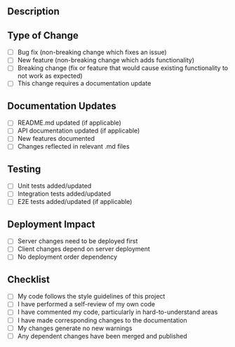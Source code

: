 ## Description
<!-- Describe your changes in detail -->

## Type of Change
- [ ] Bug fix (non-breaking change which fixes an issue)
- [ ] New feature (non-breaking change which adds functionality)
- [ ] Breaking change (fix or feature that would cause existing functionality to not work as expected)
- [ ] This change requires a documentation update

## Documentation Updates
<!-- List any documentation files that were updated/created -->
- [ ] README.md updated (if applicable)
- [ ] API documentation updated (if applicable)
- [ ] New features documented
- [ ] Changes reflected in relevant .md files

## Testing
<!-- Describe the tests you ran and/or added -->
- [ ] Unit tests added/updated
- [ ] Integration tests added/updated
- [ ] E2E tests added/updated (if applicable)

## Deployment Impact
<!-- How should this be deployed? -->
- [ ] Server changes need to be deployed first
- [ ] Client changes depend on server deployment
- [ ] No deployment order dependency

## Checklist
- [ ] My code follows the style guidelines of this project
- [ ] I have performed a self-review of my own code
- [ ] I have commented my code, particularly in hard-to-understand areas
- [ ] I have made corresponding changes to the documentation
- [ ] My changes generate no new warnings
- [ ] Any dependent changes have been merged and published

